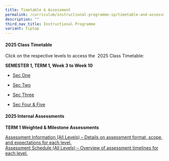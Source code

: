 ```yaml
---
title: Timetable & Assessment
permalink: /curriculum/instructional-programme-ip/timetable-and-assessment/
description: ""
third_nav_title: Instructional Programme
variant: tiptap
---
```

<h4>2025 Class Timetable</h4>
<p>Click on the respective levels to access the&nbsp; 2025 Class Timetable:</p>
<p><strong>SEMESTER 1, TERM 1, Week 3 to Week 10</strong>
</p>
<ul>
<li>
<p><a href="https://drive.google.com/file/d/1c26CMiEU6VJKIRMDKp9p5VdEBr5s0YFY/view?usp=drive_link" class="XqQF9c" rel="noopener noreferrer nofollow" target="_blank"><u>Sec One</u></a>
</p>
</li>
<li>
<p><a href="https://drive.google.com/file/d/1UX-v_n6RfWk3xQAvdgD4VSgEhjRJSpM4/view?usp=drive_link" class="XqQF9c" rel="noopener noreferrer nofollow" target="_blank"><u>Sec Two</u></a>
</p>
</li>
<li>
<p><a href="https://drive.google.com/file/d/1iGpz7GY4IccDEanSx2Ko13yKbIeY-E8O/view?usp=drive_link" class="XqQF9c" rel="noopener noreferrer nofollow" target="_blank"><u>Sec Three</u></a>
</p>
</li>
<li>
<p><a href="https://drive.google.com/file/d/1jzs9BPfDF_lgOgyoqStpJ6unTBZZPXFS/view?usp=drive_link" class="XqQF9c" rel="noopener noreferrer nofollow" target="_blank"><u>Sec Four &amp; Five</u></a>
</p>
</li>
</ul>
<h4>2025 Internal Assessments</h4>
<p><strong>TERM 1 Weighted &amp; Milestone Assessments</strong>
</p>
<p><a href="/files/WA &amp; MA/2025/2025_Term_1_Assessment_Information__All_Levels_.pdf" rel="noopener noreferrer nofollow" target="_blank">Assessment Information (All Levels) – Details on assessment format, scope, and expectations for each level.</a>
<br><a href="/files/WA &amp; MA/2025/2025_Term_1_Assessment_Schedule__All_Levels_.pdf" rel="noopener nofollow" target="_blank">Assessment Schedule (All Levels) – Overview of assessment timelines for each level.</a>
</p>
<p></p>
<h4></h4>
<p></p>
<p></p>
<p></p>